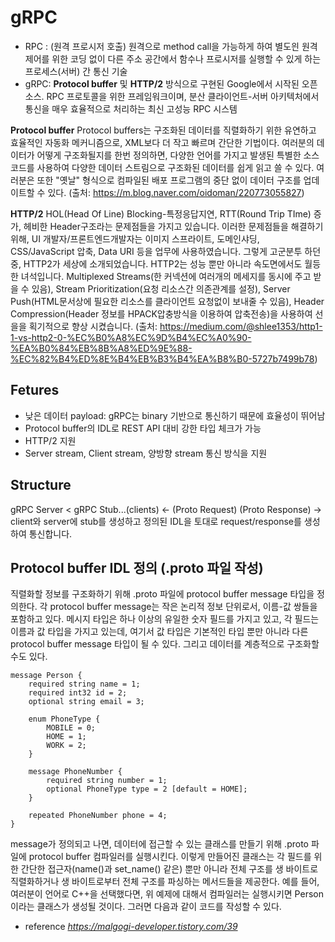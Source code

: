 # gRPC
- RPC : (원격 프로시저 호출) 원격으로 method call을 가능하게 하여 별도읜 원격 제어를 위한 코딩 없이 다른 주소 공간에서 함수나 프로시저를 실행할 수 있게 하는 프로세스(서버) 간 통신 기술
- gRPC: **Protocol buffer** 및 **HTTP/2** 방식으로 구현된 Google에서 시작된 오픈소스. RPC 프로토콜을 위한 프레임워크이며, 분산 클라이언트-서버 아키텍처에서 통신을 매우 효율적으로 처리하는 최신 고성능 RPC 시스템

**Protocol buffer**
Protocol buffers는 구조화된 데이터를 직렬화하기 위한 유연하고 효율적인 자동화 메커니즘으로, XML보다 더 작고 빠르며 간단한 기법이다. 여러분의 데이터가 어떻게 구조화될지를 한번 정의하면, 다양한 언어를 가지고 발생된 특별한 소스 코드를 사용하여 다양한 데이터 스트림으로 구조화된 데이터를 쉽게 읽고 쓸 수 있다. 여러분은 또한 "옛날" 형식으로 컴파일된 배포 프로그램의 중단 없이 데이터 구조를 업데이트할 수 있다. 
(출처: https://m.blog.naver.com/oidoman/220773055827)

**HTTP/2**
HOL(Head Of Line) Blocking-특정응답지연, RTT(Round Trip TIme) 증가, 헤비한 Header구조라는 문제점들을 가지고 있습니다. 이러한 문제점들을 해결하기 위해, UI 개발자/프론트엔드개발자는 이미지 스프라이트, 도메인샤딩, CSS/JavaScript 압축, Data URI 등을 업무에 사용하였습니다.
그렇게 고군분투 하던 중, HTTP2가 세상에 소개되었습니다. HTTP2는 성능 뿐만 아니라 속도면에서도 월등한 녀석입니다. Multiplexed Streams(한 커넥션에 여러개의 메세지를 동시에 주고 받을 수 있음), Stream Prioritization(요청 리소스간 의존관계를 설정), Server Push(HTML문서상에 필요한 리소스를 클라이언트 요청없이 보내줄 수 있음), Header Compression(Header 정보를 HPACK압충방식을 이용하여 압축전송)을 사용하여 선을을 획기적으로 향상 시켰습니다. 
(출처: https://medium.com/@shlee1353/http1-1-vs-http2-0-%EC%B0%A8%EC%9D%B4%EC%A0%90-%EA%B0%84%EB%8B%A8%ED%9E%88-%EC%82%B4%ED%8E%B4%EB%B3%B4%EA%B8%B0-5727b7499b78)

## Fetures
- 낮은 데이터 payload: gRPC는 binary 기반으로 통신하기 때문에 효율성이 뛰어남
- Protocol buffer의 IDL로 REST API 대비 강한 타입 체크가 가능
- HTTP/2 지원 
- Server stream, Client stream, 양방향 stream 통신 방식을 지원 

## Structure

gRPC Server < gRPC Stub...(clients) 
            <- (Proto Request)
(Proto Response) ->
client와 server에 stub를 생성하고 정의된 IDL을 토대로 request/response를 생성하여 통신합니다.

## Protocol buffer IDL 정의 (.proto 파일 작성)
직렬화할 정보를 구조화하기 위해 .proto 파일에 protocol buffer message 타입을 정의한다. 각 protocol buffer message는 작은 논리적 정보 단위로서, 이름-값 쌍들을 포함하고 있다. 메시지 타입은 하나 이상의 유일한 숫자 필드를 가지고 있고, 각 필드는 이름과 값 타입을 가지고 있는데, 여기서 값 타입은 기본적인 타입 뿐만 아니라 다른 protocol buffer message 타입이 될 수 있다. 그리고 데이터를 계층적으로 구조화할 수도 있다. 

```
message Person {
    required string name = 1;
    required int32 id = 2;
    optional string email = 3;

    enum PhoneType {
        MOBILE = 0;
        HOME = 1;
        WORK = 2;
    }

    message PhoneNumber {
        required string number = 1;
        optional PhoneType type = 2 [default = HOME];
    }

    repeated PhoneNumber phone = 4;
}
```

message가 정의되고 나면, 데이터에 접근할 수 있는 클래스를 만들기 위해 .proto 파일에 protocol buffer 컴파일러를 실행시킨다. 이렇게 만들어진 클래스는 각 필드를 위한 간단한 접근자(name()과 set_name() 같은) 뿐만 아니라 전체 구조를 생 바이트로 직렬화하거나 생 바이트로부터 전체 구조를 파싱하는 메서드들을 제공한다. 예를 들어, 여러분이 언어로 C++을 선택했다면, 위 예제에 대해서 컴파일러는 실행시키면 Person이라는 클래스가 생성될 것이다. 그러면 다음과 같이 코드를 작성할 수 있다.



* reference
*https://malgogi-developer.tistory.com/39*